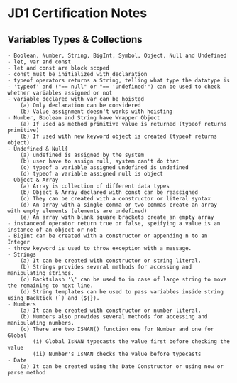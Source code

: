 # JD1 Certification Notes
## Variables Types & Collections
	- Boolean, Number, String, BigInt, Symbol, Object, Null and Undefined 
	- let, var and const	
	- let and const are block scoped
	- const must be initialized with declaration
	- typeof operators returns a String, telling what type the datatype is
	- 'typeof' and ("== null" or "== 'undefined'") can be used to check whether variables assigned or not
	- variable declared with var can be hoisted
		(a) Only declaration can be considered
		(b) Value assignment doesn't works with hoisting
	- Number, Boolean and String have Wrapper Object
		(a) If used as method primitive value is returned (typeof returns primitive)
		(b) If used with new keyword object is created (typeof returns object)
	- Undefined & Null{
		(a) undefined is assigned by the system
		(b) user have to assign null, system can't do that
		(c) typeof a variable assigned undefined is undefined
		(d) typeof a variable assigned null is object
	- Object & Array
		(a) Array is collection of different data types
		(b) Object & Array declared with const can be reassigned
		(c) They can be created with a constructor or literal syntax
		(d) An array with a single comma or two commas create an array with empty elements (elements are undefined)
		(e) An array with blank square brackets create an empty array
	- instanceof operator return true or false, speifying a value is an instance of an object or not
	- BigInt can be created with a constructor or appending n to an Integer
	- throw keyword is used to throw exception with a message.
	- Strings
		(a) It can be created with constructor or string literal.
		(b) Strings provides several methods for accessing and manipulating strings.
		(c) Backtslash '\' can be used to in case of large string to move the remaining to next line.
		(d) String templates can be used to pass variables inside string using Backtick (`) and (${}).
	- Numbers
		(a) It can be created with constructor or number literal.
		(b) Numbers also provides several methods for accessing and manipulating numbers.
		(c) There are two ISNAN() function one for Number and one for Global
			(i) Global IsNAN typecasts the value first before checking the value
			(ii) Number's IsNAN checks the value before typecasts
	- Date
		(a) It can be created using the Date Constructor or using now or parse method
